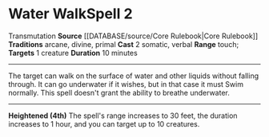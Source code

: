 ﻿---
actions: '[two-actions]'
component:
- Somatic
- Verbal
duration: 10 minutes
heighten: 4th
heighten_level: 2, 4
id: '371'
level: '2'
name: Water Walk
range: touch
rarity: Common
school: Transmutation
source: '[[DATABASE/source/Core Rulebook|Core Rulebook]]'
target: 1 creature
tradition:
- Arcane
- Divine
- Primal
trait:
- '[[DATABASE/trait/Transmutation|Transmutation]]'
type: Spell

---
# Water Walk<span class="item-type">Spell 2</span>

<span class="item-trait">Transmutation</span>
**Source** [[DATABASE/source/Core Rulebook|Core Rulebook]] 
**Traditions** arcane, divine, primal
**Cast** <span class="action-icon">2</span> somatic, verbal
**Range** touch; **Targets** 1 creature
**Duration** 10 minutes

---
The target can walk on the surface of water and other liquids without falling through. It can go underwater if it wishes, but in that case it must Swim normally. This spell doesn't grant the ability to breathe underwater.

---
**Heightened (4th)** The spell's range increases to 30 feet, the duration increases to 1 hour, and you can target up to 10 creatures.